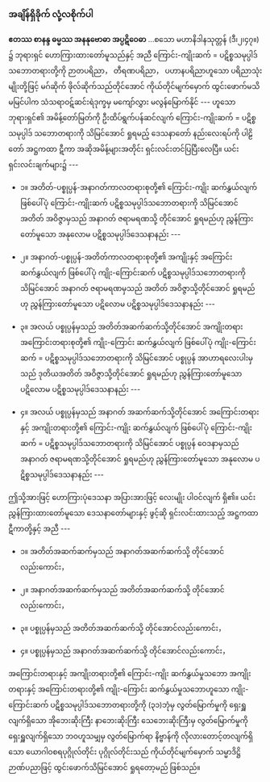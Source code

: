 ### အချိန်ရှိခိုက် လုံ့လစိုက်ပါ

**ဧတဿ စာနန္ဒ ဓမ္မဿ အနနုဗောဓာ အပ္ပဋိဝေဓာ** ...စသော မဟာနိဒါနသုတ္တန် (ဒီ၊၂၊၄၇။) ၌ ဘုရားရှင် ဟောကြားထားတော်မူသည်နှင့် အညီ ကြောင်း-ကျိုးဆက် = ပဋိစ္စသမုပ္ပါဒ် သဘောတရားတို့ကို ဉာတပရိညာ， တီရဏပရိညာ， ပဟာနပရိညာဟူသော ပရိညာသုံးမျိုးတို့ဖြင့် မဂ်ဆိုက် ဖိုလ်ဆိုက်သည်တိုင်အောင် ကိုယ်တိုင်မျက်မှောက် ထွင်းဖောက်မသိမမြင်ပါက သံသရာဝဋ်ဆင်းရဲဒုက္ခမှ မကျော်လွှား မလွန်မြောက်နိုင် --- ဟူသော ဘုရားရှင်၏ အမိန့်တော်မြတ်ကို ဦးထိပ်ရွက်ပန်ဆင်လျက် ကြောင်း-ကျိုးဆက် = ပဋိစ္စသမုပ္ပါဒ် သဘောတရားကို သိမြင်အောင် ရှုရမည့် ဒေသနာတော် နည်းလေးရပ်ကို ပါဠိတော် အဋ္ဌကထာ ဋီကာ အဆိုအမိန့်များအတိုင်း ရှင်းလင်းတင်ပြပြီးလေပြီ။ 
ယင်းရှင်းလင်းချက်များ၌ ---

- ၁။ အတိတ်-ပစ္စုပ္ပန်-အနာဂတ်ကာလတရားစုတို့၏ ကြောင်း-ကျိုး ဆက်နွှယ်လျက် ဖြစ်ပေါ်ပုံ ကြောင်း-ကျိုးဆက် ပဋိစ္စသမုပ္ပါဒ်သဘောတရားကို သိမြင်အောင် အတိတ် အဝိဇ္ဇာမှသည် အနာဂတ် ဇရာမရဏသို့ တိုင်အောင် ရှုရမည်ဟု ညွှန်ကြားတော်မူသော အနုလောမ ပဋိစ္စသမုပ္ပါဒ်ဒေသနာနည်း ---

- ၂။ အနာဂတ်-ပစ္စုပ္ပန်-အတိတ်ကာလတရားစုတို့၏ အကျိုးနှင့် အကြောင်း ဆက်နွှယ်လျက် ဖြစ်ပေါ်ပုံ ကျိုး-ကြောင်းဆက် ပဋိစ္စသမုပ္ပါဒ်သဘောတရားကို သိမြင်အောင် အနာဂတ် ဇရာမရဏမှသည် အတိတ် အဝိဇ္ဇာသို့တိုင်အောင် ရှုရမည်ဟု ညွှန်ကြားတော်မူသော ပဋိလောမ ပဋိစ္စသမုပ္ပါဒ်ဒေသနာနည်း ---

- ၃။ အလယ် ပစ္စုပ္ပန်မှသည် အတိတ်အဆက်ဆက်သို့တိုင်အောင် အကျိုးတရား အကြောင်းတရားစုတို့၏ ကျိုး-ကြောင်း ဆက်နွှယ်လျက် ဖြစ်ပေါ်ပုံ ကျိုး-ကြောင်းဆက် = ပဋိစ္စသမုပ္ပါဒ်သဘောတရားကို သိမြင်အောင် ပစ္စုပ္ပန် အာဟာရလေးပါးမှသည် ဒုတိယအတိတ် အဝိဇ္ဇာသို့တိုင်အောင် ရှုရမည်ဟု ညွှန်ကြားတော်မူသော ပဋိလောမ ပဋိစ္စသမုပ္ပါဒ်ဒေသနာနည်း ---

- ၄။ အလယ် ပစ္စုပ္ပန်မှသည် အနာဂတ် အဆက်ဆက်သို့တိုင်အောင် အကြောင်းတရားနှင့် အကျိုးတရားတို့၏ ကြောင်း-ကျိုး ဆက်နွှယ်လျက် ဖြစ်ပေါ်ပုံ ကြောင်း-ကျိုးဆက် = ပဋိစ္စသမုပ္ပါဒ်သဘောတရားကို သိမြင်အောင် ပစ္စုပ္ပန် ဝေဒနာမှသည် အနာဂတ် ဇရာမရဏသို့တိုင်အောင် ရှုရမည်ဟု ညွှန်ကြားတော်မူသော အနုလောမ ပဋိစ္စသမုပ္ပါဒ်ဒေသနာနည်း ---

ဤသို့အားဖြင့် ဟောကြားပုံဒေသနာ အပြားအားဖြင့် လေးမျိုး ပါဝင်လျက် ရှိ၏။ ယင်းညွှန်ကြားထားတော်မူသော ဒေသနာတော်များနှင့် ဖွင့်ဆို ရှင်းလင်းထားသည့် အဋ္ဌကထာ ဋီကာတို့နှင့် အညီ ---

- ၁။ အတိတ်အဆက်ဆက်မှသည် အနာဂတ်အဆက်ဆက်သို့ တိုင်အောင်လည်းကောင်း，

- ၂။ အနာဂတ်အဆက်ဆက်မှသည် အတိတ်အဆက်ဆက်သို့ တိုင်အောင်လည်းကောင်း，

- ၃။ ပစ္စုပ္ပန်မှသည် အတိတ်အဆက်ဆက်သို့ တိုင်အောင်လည်းကောင်း，

- ၄။ ပစ္စုပ္ပန်မှသည် အနာဂတ်အဆက်ဆက်သို့ တိုင်အောင်လည်းကောင်း，

အကြောင်းတရားနှင့် အကျိုးတရားတို့၏ ကြောင်း-ကျိုး ဆက်နွှယ်မှုသဘော အကျိုးတရားနှင့် အကြောင်းတရားတို့၏ ကျိုး-ကြောင်း ဆက်နွှယ်မှုသဘောဟူသော ကျိုး-ကြောင်းဆက် ပဋိစ္စသမုပ္ပါဒ်သဘောတရားတို့ကို (၃၁)ဘုံမှ လွတ်မြောက်မှုကို ရှေးရှူလျက်ရှိသော အိုဘေးဆိုးကြီး နာဘေးဆိုးကြီး သေဘေးဆိုးကြီးမှ လွတ်မြောက်မှုကို ရှေးရှူလျက်ရှိသော ဘဝဟူသမျှမှ လွတ်မြောက်ရာ နိဗ္ဗာန်ကို လိုလားတောင့်တလျက်ရှိသော ယောဂါဝစရပုဂ္ဂိုလ်တိုင်း ပုဂ္ဂိုလ်တိုင်းသည် ကိုယ်တိုင်မျက်မှောက် သမ္မာဒိဋ္ဌိဉာဏ်ပညာဖြင့် ထွင်းဖောက်သိမြင်အောင် ရှုရတော့မည် ဖြစ်သည်။